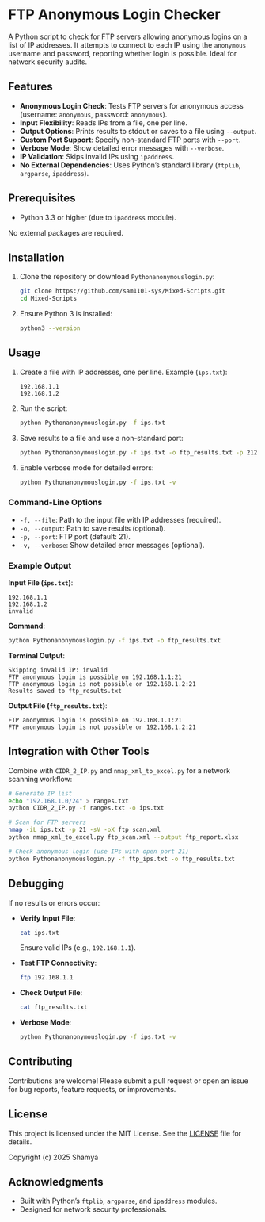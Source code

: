 # FTP Anonymous Login Checker

A Python script to check for FTP servers allowing anonymous logins on a list of IP addresses. It attempts to connect to each IP using the `anonymous` username and password, reporting whether login is possible. Ideal for network security audits.

## Features

- **Anonymous Login Check**: Tests FTP servers for anonymous access (username: `anonymous`, password: `anonymous`).
- **Input Flexibility**: Reads IPs from a file, one per line.
- **Output Options**: Prints results to stdout or saves to a file using `--output`.
- **Custom Port Support**: Specify non-standard FTP ports with `--port`.
- **Verbose Mode**: Show detailed error messages with `--verbose`.
- **IP Validation**: Skips invalid IPs using `ipaddress`.
- **No External Dependencies**: Uses Python’s standard library (`ftplib`, `argparse`, `ipaddress`).

## Prerequisites

- Python 3.3 or higher (due to `ipaddress` module).

No external packages are required.

## Installation

1. Clone the repository or download `Pythonanonymouslogin.py`:

   ```bash
   git clone https://github.com/sam1101-sys/Mixed-Scripts.git
   cd Mixed-Scripts
   ```

2. Ensure Python 3 is installed:

   ```bash
   python3 --version
   ```

## Usage

1. Create a file with IP addresses, one per line. Example (`ips.txt`):

   ```
   192.168.1.1
   192.168.1.2
   ```

2. Run the script:

   ```bash
   python Pythonanonymouslogin.py -f ips.txt
   ```

3. Save results to a file and use a non-standard port:

   ```bash
   python Pythonanonymouslogin.py -f ips.txt -o ftp_results.txt -p 2121
   ```

4. Enable verbose mode for detailed errors:

   ```bash
   python Pythonanonymouslogin.py -f ips.txt -v
   ```

### Command-Line Options

- `-f, --file`: Path to the input file with IP addresses (required).
- `-o, --output`: Path to save results (optional).
- `-p, --port`: FTP port (default: 21).
- `-v, --verbose`: Show detailed error messages (optional).

### Example Output

**Input File (`ips.txt`)**:
```
192.168.1.1
192.168.1.2
invalid
```

**Command**:
```bash
python Pythonanonymouslogin.py -f ips.txt -o ftp_results.txt
```

**Terminal Output**:
```
Skipping invalid IP: invalid
FTP anonymous login is possible on 192.168.1.1:21
FTP anonymous login is not possible on 192.168.1.2:21
Results saved to ftp_results.txt
```

**Output File (`ftp_results.txt`)**:
```
FTP anonymous login is possible on 192.168.1.1:21
FTP anonymous login is not possible on 192.168.1.2:21
```

## Integration with Other Tools

Combine with `CIDR_2_IP.py` and `nmap_xml_to_excel.py` for a network scanning workflow:

```bash
# Generate IP list
echo "192.168.1.0/24" > ranges.txt
python CIDR_2_IP.py -f ranges.txt -o ips.txt

# Scan for FTP servers
nmap -iL ips.txt -p 21 -sV -oX ftp_scan.xml
python nmap_xml_to_excel.py ftp_scan.xml --output ftp_report.xlsx

# Check anonymous login (use IPs with open port 21)
python Pythonanonymouslogin.py -f ftp_ips.txt -o ftp_results.txt
```

## Debugging

If no results or errors occur:

- **Verify Input File**:
  ```bash
  cat ips.txt
  ```
  Ensure valid IPs (e.g., `192.168.1.1`).

- **Test FTP Connectivity**:
  ```bash
  ftp 192.168.1.1
  ```

- **Check Output File**:
  ```bash
  cat ftp_results.txt
  ```

- **Verbose Mode**:
  ```bash
  python Pythonanonymouslogin.py -f ips.txt -v
  ```

## Contributing

Contributions are welcome! Please submit a pull request or open an issue for bug reports, feature requests, or improvements.

## License

This project is licensed under the MIT License. See the [LICENSE](LICENSE) file for details.

Copyright (c) 2025 Shamya

## Acknowledgments

- Built with Python’s `ftplib`, `argparse`, and `ipaddress` modules.
- Designed for network security professionals.
